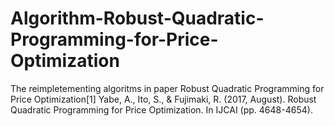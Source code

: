 # Algorithm-Robust-Quadratic-Programming-for-Price-Optimization
The reimpletementing algoritms in paper Robust Quadratic Programming for Price Optimization[1]
Yabe, A., Ito, S., & Fujimaki, R. (2017, August). Robust Quadratic Programming for Price Optimization. In IJCAI (pp. 4648-4654).

